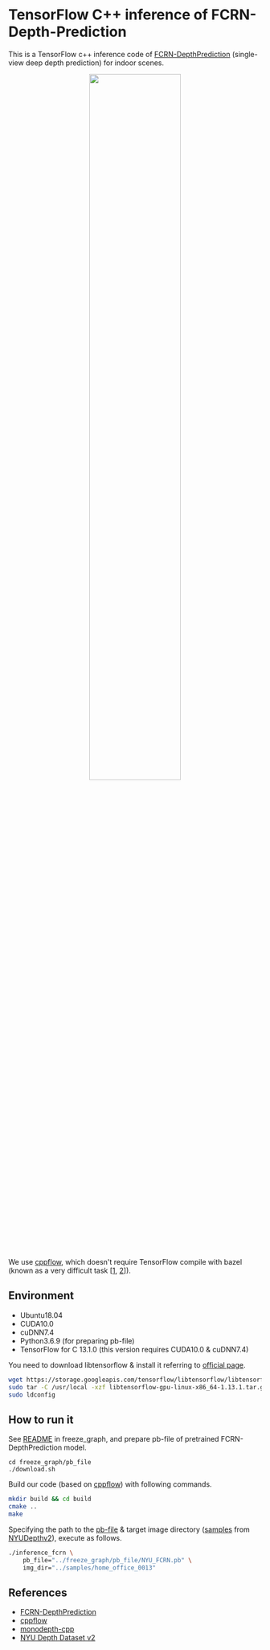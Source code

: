 # TensorFlow C++ inference of FCRN-Depth-Prediction
This is a TensorFlow c++ inference code of [FCRN-DepthPrediction](https://github.com/iro-cp/FCRN-DepthPrediction) (single-view deep depth prediction) for indoor scenes.

<p align="center">
    <img src='https://github.com/syinari0123/FCRN-DepthPrediction-cpp/blob/master/view/demo.gif' width=60%/></a>
</p>

We use [cppflow](https://github.com/serizba/cppflow), which doesn't require TensorFlow compile with bazel (known as a very difficult task [[1](https://github.com/yan99033/monodepth-cpp/tree/master/Tensorflow_build_instructions), [2](https://github.com/muskie82/CNN-DSO)]).

## Environment
- Ubuntu18.04
- CUDA10.0
- cuDNN7.4
- Python3.6.9 (for preparing pb-file)
- TensorFlow for C 13.1.0 (this version requires CUDA10.0 & cuDNN7.4)

You need to download libtensorflow & install it referring to [official page](https://www.tensorflow.org/install/lang_c).
```sh
wget https://storage.googleapis.com/tensorflow/libtensorflow/libtensorflow-gpu-linux-x86_64-1.13.1.tar.gz
sudo tar -C /usr/local -xzf libtensorflow-gpu-linux-x86_64-1.13.1.tar.gz
sudo ldconfig
```

## How to run it
See [README](https://github.com/syinari0123/FCRN-DepthPrediction-cpp/tree/master/freeze_graph) in freeze_graph, and prepare pb-file of pretrained FCRN-DepthPrediction model.
```
cd freeze_graph/pb_file
./download.sh
```
Build our code (based on [cppflow](https://github.com/serizba/cppflow)) with following commands.
```sh
mkdir build && cd build
cmake ..
make
```
Specifying the path to the [pb-file](https://github.com/syinari0123/FCRN-DepthPrediction-cpp/tree/master/freeze_graph/pb_file) & target image directory ([samples](https://github.com/syinari0123/FCRN-DepthPrediction-cpp/tree/master/samples) from [NYUDepthv2](https://cs.nyu.edu/~silberman/datasets/nyu_depth_v2.html)), execute as follows.
```sh
./inference_fcrn \
    pb_file="../freeze_graph/pb_file/NYU_FCRN.pb" \
    img_dir="../samples/home_office_0013"
```

## References
- [FCRN-DepthPrediction](https://github.com/iro-cp/FCRN-DepthPrediction)
- [cppflow](https://github.com/serizba/cppflow)
- [monodepth-cpp](https://github.com/yan99033/monodepth-cpp)
- [NYU Depth Dataset v2](https://cs.nyu.edu/~silberman/datasets/nyu_depth_v2.html)